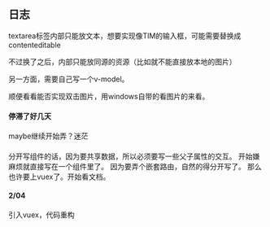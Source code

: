 ## 日志
textarea标签内部只能放文本，想要实现像TIM的输入框，可能需要替换成contenteditable



不过换了之后，内部只能放同源的资源（比如就不能直接放本地的图片）


另一方面，需要自己写一个v-model。


顺便看看能否实现双击图片，用windows自带的看图片的来看。


#### 停滞了好几天
maybe继续开始弄？迷茫


####
分开写组件的话，因为要共享数据，所以必须要写一些父子属性的交互。
开始嫌麻烦就直接写在一个组件里了。
因为要弄个嵌套路由，自然的得分开写了。
那么也许要上vuex了。开始看文档。

#### 2/04

引入vuex，代码重构
